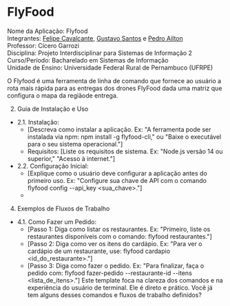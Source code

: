 # FlyFood
Nome da Aplicação: Flyfood  
Integrantes: [Felipe Cavalcante](https://github.com/Felipecs22), [Gustavo Santos](https://github.com/GustavoSantosgcs) e [Pedro Ailton](https://github.com/pedroailton)  
Professor: Cícero Garrozi  
Disciplina: Projeto Interdisciplinar para Sistemas de Informação 2  
Curso/Período: Bacharelado em Sistemas de Informação  
Unidade de Ensino: Universidade Federal Rural de Pernambuco (UFRPE)  

   O Flyfood é uma ferramenta de linha de comando que fornece ao usuário a rota mais rápida para as entregas dos drones FlyFood dada uma matriz que configura o mapa da regiãode entrega.

2. Guia de Instalação e Uso
 * 2.1. Instalação:
   * [Descreva como instalar a aplicação. Ex: "A ferramenta pode ser instalada via npm: npm install -g flyfood-cli," ou "Baixe o executável para o seu sistema operacional."]
   * Requisitos: [Liste os requisitos de sistema. Ex: "Node.js versão 14 ou superior," "Acesso à internet."]
 * 2.2. Configuração Inicial:
   * [Explique como o usuário deve configurar a aplicação antes do primeiro uso. Ex: "Configure sua chave de API com o comando flyfood config --api_key <sua_chave>."]
   * 

4. Exemplos de Fluxos de Trabalho
 * 4.1. Como Fazer um Pedido:
   * [Passo 1: Diga como listar os restaurantes. Ex: "Primeiro, liste os restaurantes disponíveis com o comando: flyfood restaurantes."]
   * [Passo 2: Diga como ver os itens do cardápio. Ex: "Para ver o cardápio de um restaurante, use: flyfood cardapio <id_do_restaurante>."]
   * [Passo 3: Diga como fazer o pedido. Ex: "Para finalizar, faça o pedido com: flyfood fazer-pedido --restaurante-id <id> --itens <lista_de_itens>."]
Este template foca na clareza dos comandos e na experiência do usuário de terminal. Ele é direto e prático.
Você já tem alguns desses comandos e fluxos de trabalho definidos?

